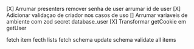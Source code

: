 [X] Arrumar presenters
    remover senha de user
    arrumar id de user
[X] Adicionar validaçao de criador nos casos de uso
[] Arrumar variaveis de ambiente com zod
    secret
    database_user
[X] Transformar getCookie em getUser

fetch item
fecth lists
fetch schema
update schema
validate all items